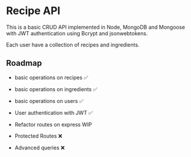 # Recipe API

This is a basic CRUD API implemented in Node, MongoDB and Mongoose with JWT authentication using Bcrypt and jsonwebtokens.

Each user have a collection of recipes and ingredients.

## Roadmap

* basic operations on recipes               ✅

* basic operations on ingredients           ✅

* basic operations on users                 ✅

* User authentication with JWT              ✅

* Refactor routes on express                WIP

* Protected Routes                          ❌  

* Advanced queries                          ❌

